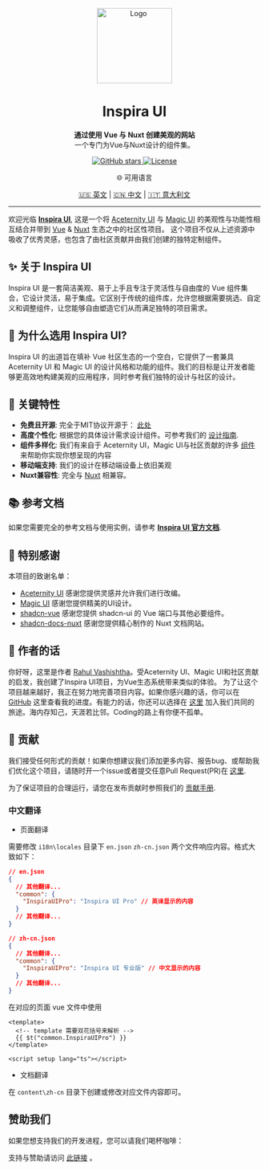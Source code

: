 <p align="center">
  <a href="https://github.com/unovue/inspira-ui">
    <img src="./logo.png" alt="Logo" width="150" />
  </a>
</p>
<h1 align="center">
  Inspira UI
</h1>
<p align="center">
  <b>通过使用 Vue 与 Nuxt 创建美观的网站</b><br>
  一个专门为Vue与Nuxt设计的组件集。
</p>

<p align="center">
  <a href="https://github.com/unovue/inspira-ui/stargazers">
    <img alt="GitHub stars" src="https://img.shields.io/github/stars/unovue/inspira-ui?style=social">
  </a>
  <a href="https://github.com/unovue/inspira-ui/blob/main/LICENSE.md">
    <img alt="License" src="https://img.shields.io/badge/License-MIT-yellow.svg">
  </a>  
</p>

<p align="center">🌐 可用语言</p>

<p align="center">
  <a href="README.md">🇺🇸 英文</a> |
  <a href="README_CN.md">🇨🇳 中文</a> |
  <a href="README_IT.md">🇮🇹 意大利文</a>
</p>

---

欢迎光临 [**Inspira UI**](https://inspira-ui.com), 这是一个将 [Aceternity UI](https://ui.aceternity.com) 与 [Magic UI](https://magicui.design) 的美观性与功能性相互结合并带到 [Vue](https://vuejs.org) & [Nuxt](https://nuxt.com) 生态之中的社区性项目。 这个项目不仅从上述资源中吸收了优秀灵感，也包含了由社区贡献并由我们创建的独特定制组件。

## ✨ 关于 Inspira UI

Inspira UI 是一套简洁美观、易于上手且专注于灵活性与自由度的 Vue 组件集合，它设计灵活，易于集成。它区别于传统的组件库，允许您根据需要挑选、自定义和调整组件，让您能够自由塑造它们从而满足独特的项目需求。

## 🚀 为什么选用 Inspira UI?

Inspira UI 的出道旨在填补 Vue 社区生态的一个空白，它提供了一套兼具 Aceternity UI 和 Magic UI 的设计风格和功能的组件。我们的目标是让开发者能够更高效地构建美观的应用程序，同时参考我们独特的设计与社区的设计。

## 🎯 关键特性

- **免费且开源**: 完全于MIT协议开源于： [此处](https://github.com/unovue/inspira-ui)
- **高度个性化**: 根据您的具体设计需求设计组件。可参考我们的 [设计指南](/api/configuration).
- **组件多样化**: 我们有来自于 Aceternity UI，Magic UI与社区贡献的许多 [组件](/components) 来帮助你实现你想呈现的内容
- **移动端支持**: 我们的设计在移动端设备上依旧美观
- **Nuxt兼容性**: 完全与 [Nuxt](https://nuxt.com) 相兼容。

## 📚 参考文档

如果您需要完全的参考文档与使用实例，请参考 [**Inspira UI 官方文档**](https://inspira-ui.com).

## 🙏 特别感谢

本项目的致谢名单：

- [Aceternity UI](https://ui.aceternity.com) 感谢您提供灵感并允许我们进行改编。
- [Magic UI](https://magicui.design) 感谢您提供精美的UI设计。
- [shadcn-vue](https://www.shadcn-vue.com) 感谢您提供 shadcn-ui 的 Vue 端口与其他必要组件。
- [shadcn-docs-nuxt](https://github.com/ZTL-UwU/shadcn-docs-nuxt) 感谢您提供精心制作的 Nuxt 文档网站。

## 👤 作者的话

你好呀，这里是作者 [Rahul Vashishtha](https://rahulv.dev)。受Aceternity UI、Magic UI和社区贡献的启发，我创建了Inspira UI项目，为Vue生态系统带来类似的体验。 为了让这个项目越来越好，我正在努力地完善项目内容。如果你感兴趣的话，你可以在 [GitHub](https://github.com/rahul-vashishtha) 这里查看我的进度。有能力的话，你还可以选择在 [这里](https://github.com/unovue/inspira-ui) 加入我们共同的旅途。海内存知己，天涯若比邻。Coding的路上有你便不孤单。

## 🌟 贡献

我们接受任何形式的贡献！如果你想建议我们添加更多内容、报告bug、或帮助我们优化这个项目，请随时开一个issue或者提交任意Pull Request(PR)在 [这里](https://github.com/unovue/inspira-ui).

为了保证项目的合理运行，请您在发布贡献时参照我们的 [贡献手册](https://inspira-ui.com/getting-started/contribution).

### 中文翻译

- 页面翻译

需要修改 `i18n\locales` 目录下 `en.json` `zh-cn.json` 两个文件响应内容。格式大致如下：

```json
// en.json
{
  // 其他翻译...
  "common": {
    "InspiraUIPro": "Inspira UI Pro" // 英译显示的内容
  }
  // 其他翻译...
}
```

```json
// zh-cn.json
{
  // 其他翻译...
  "common": {
    "InspiraUIPro": "Inspira UI 专业版" // 中文显示的内容
  }
  // 其他翻译...
}
```

在对应的页面 vue 文件中使用

```vue
<template>
  <!-- template 需要双花括号来解析 -->
  {{ $t("common.InspiraUIPro") }}
</template>

<script setup lang="ts"></script>
```

- 文档翻译

在 `content\zh-cn` 目录下创建或修改对应文件内容即可。

## 赞助我们

如果您想支持我们的开发进程，您可以请我们喝杯咖啡：

支持与赞助请访问 [此链接](https://github.com/sponsors/rahul-vashishtha) 。
